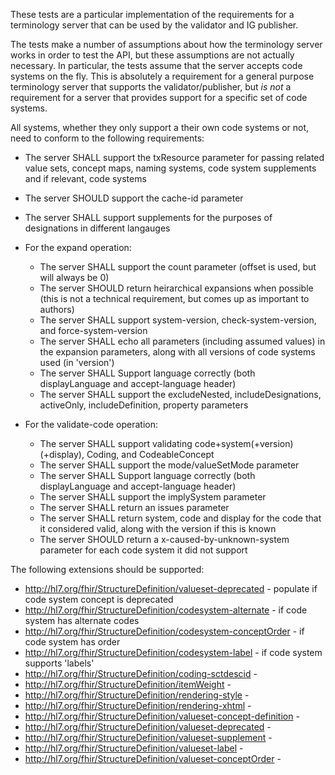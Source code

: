These tests are a particular implementation of the requirements for a terminology 
server that can be used by the validator and IG publisher. 

The tests make a number of assumptions about how the terminology server works 
in order to test the API, but these assumptions are not actually necessary. 
In particular, the tests assume that the server accepts code systems on the 
fly. This is absolutely a requirement for a general purpose terminology server
that supports the validator/publisher, but *is not* a requirement for a server
that provides support for a specific set of code systems. 

All systems, whether they only support a their own code systems or not, 
need to conform to the following requirements:

* The server SHALL support the txResource parameter for passing related 
  value sets, concept maps, naming systems, code system supplements and if relevant, code systems

* The server SHOULD support the cache-id parameter 

* The server SHALL support supplements for the purposes of designations in different langauges

* For the expand operation:
  * The server SHALL support the count parameter (offset is used, but will always be 0)
  * The server SHOULD return heirarchical expansions when possible (this is not a technical requirement, but comes up as important to authors)
  * The server SHALL support system-version, check-system-version, and force-system-version
  * The server SHALL echo all parameters (including assumed values) in the expansion parameters, along with all versions of code systems used (in 'version')
  * The server SHALL Support language correctly (both displayLanguage and accept-language header)
  * The server SHALL support the excludeNested, includeDesignations, activeOnly, includeDefinition, property parameters


* For the validate-code operation:
  * The server SHALL support validating code+system(+version)(+display), Coding, and CodeableConcept
  * The server SHALL support the mode/valueSetMode parameter
  * The server SHALL Support language correctly (both displayLanguage and accept-language header)
  * The server SHALL support the implySystem parameter
  * The server SHALL return an issues parameter 
  * The server SHALL return system, code and display for the code that it considered valid, along with the version if this is known
  * The server SHOULD return a x-caused-by-unknown-system parameter for each code system it did not support

The following extensions should be supported:
* http://hl7.org/fhir/StructureDefinition/valueset-deprecated - populate if code system concept is deprecated
* http://hl7.org/fhir/StructureDefinition/codesystem-alternate - if code system has alternate codes
* http://hl7.org/fhir/StructureDefinition/codesystem-conceptOrder - if code system has order
* http://hl7.org/fhir/StructureDefinition/codesystem-label - if code system supports 'labels'
* http://hl7.org/fhir/StructureDefinition/coding-sctdescid - 
* http://hl7.org/fhir/StructureDefinition/itemWeight - 
* http://hl7.org/fhir/StructureDefinition/rendering-style - 
* http://hl7.org/fhir/StructureDefinition/rendering-xhtml - 
* http://hl7.org/fhir/StructureDefinition/valueset-concept-definition - 
* http://hl7.org/fhir/StructureDefinition/valueset-deprecated - 
* http://hl7.org/fhir/StructureDefinition/valueset-supplement - 
* http://hl7.org/fhir/StructureDefinition/valueset-label - 
* http://hl7.org/fhir/StructureDefinition/valueset-conceptOrder - 
